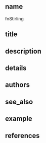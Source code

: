 ## name
fnStirling
## title
## description
## details
## authors
## see_also
## example
## references
